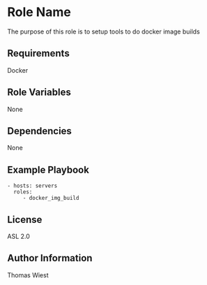 Role Name
=========

The purpose of this role is to setup tools to do docker image builds

Requirements
------------

Docker

Role Variables
--------------

None

Dependencies
------------

None

Example Playbook
----------------

    - hosts: servers
      roles:
         - docker_img_build

License
-------

ASL 2.0

Author Information
------------------

Thomas Wiest
